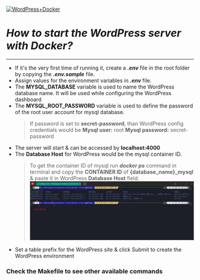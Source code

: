 
[![WordPress+Docker](https://banck.net/wp-content/uploads/2015/08/Wordpress_Docker.png "WordPress+Docker")](https://banck.net/wp-content/uploads/2015/08/Wordpress_Docker.png "WordPress+Docker")
# *How to start the WordPress server with Docker?*

------------
- If it's the very first time of running it, create a ***.env*** file in the root folder by copying the ***.env.sample*** file.
- Assign values for the environment variables in ***.env*** file.
- The **MYSQL_DATABASE** variable is used to name the WordPress database name. It will be used while configuring the WordPress dashboard
- The **MYSQL_ROOT_PASSWORD** variable is used to define the password of the root user account for mysql database.
  > If password is set to **secret-password**, than WordPress config credentials would be 
  **Mysql user:** root
  **Mysql password:** secret-password
-  The server will start & can be accessed by **localhost:4000**
-  The **Database Host** for WordPress would be the mysql container ID.
      > To get the container ID of mysql run ***docker ps*** command in terminal and copy the **CONTAINER ID** of **{database_name}_mysql** & paste it in WordPress **Database Host** field.
[![Container ID](https://raw.githubusercontent.com/arifur-rahman-arif/docker-wordpress/main/images/how-to-copy-container-id.png "Container ID")](https://raw.githubusercontent.com/arifur-rahman-arif/docker-wordpress/main/images/how-to-copy-container-id.png "Container ID")
- Set a table prefix for the WordPress site & click Submit to create the WordPress environment

### Check the Makefile to see other available commands
